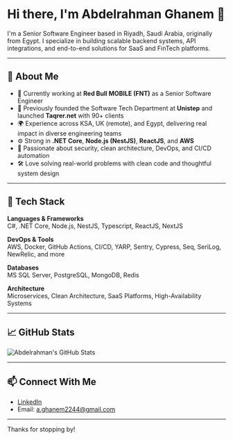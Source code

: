 # Hi there, I'm Abdelrahman Ghanem 👋

I'm a Senior Software Engineer based in Riyadh, Saudi Arabia, originally from Egypt. I specialize in building scalable backend systems, API integrations, and end-to-end solutions for SaaS and FinTech platforms.

---

## 🚀 About Me

- 🔭 Currently working at **Red Bull MOBILE (FNT)** as a Senior Software Engineer  
- 🧠 Previously founded the Software Tech Department at **Unistep** and launched **Taqrer.net** with 90+ clients  
- 🌍 Experience across KSA, UK (remote), and Egypt, delivering real impact in diverse engineering teams  
- ⚙️ Strong in **.NET Core**, **Node.js (NestJS)**, **ReactJS**, and **AWS**  
- 🔐 Passionate about security, clean architecture, DevOps, and CI/CD automation  
- 🛠️ Love solving real-world problems with clean code and thoughtful system design

---

## 💼 Tech Stack

**Languages & Frameworks**  
C#, .NET Core, Node.js, NestJS, Typescript, ReactJS, NextJS

**DevOps & Tools**  
AWS, Docker, GitHub Actions, CI/CD, YARP, Sentry, Cypress, Seq, SeriLog, NewRelic, and more

**Databases**  
MS SQL Server, PostgreSQL, MongoDB, Redis

**Architecture**  
Microservices, Clean Architecture, SaaS Platforms, High-Availability Systems

---

## 📈 GitHub Stats

![Abdelrahman's GitHub Stats](https://github-readme-stats.vercel.app/api?username=a-ghanem1&show_icons=true&hide=prs&theme=default)

---

## 📫 Connect With Me

- [LinkedIn](https://www.linkedin.com/in/abdelrahman-ghanem/)   
- Email: a.ghanem2244@gmail.com

---

Thanks for stopping by!
